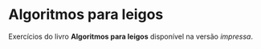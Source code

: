 # Algoritmos para leigos
 Exercícios do livro **Algoritmos para leigos** disponível na versão *impressa*.
